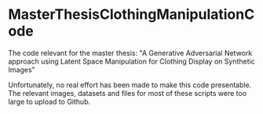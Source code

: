 # MasterThesisClothingManipulationCode
The code relevant for the master thesis: "A Generative Adversarial Network approach using Latent Space Manipulation for Clothing Display on Synthetic Images"

Unfortunately, no real effort has been made to make this code presentable. The relevant images, datasets and files for most of these scripts were too large to upload to Github.
